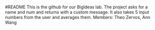 #README
This is the github for our BigIdeas lab. The project asks for a name and num and returns with a custom message.
It also takes 5 input numbers from the user and averages them.
Members: Theo Zervos, Ann Wang

